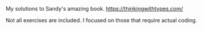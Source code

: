 My solutions to Sandy's amazing book.
https://thinkingwithtypes.com/

Not all exercises are included. I focused on those that require actual coding.
